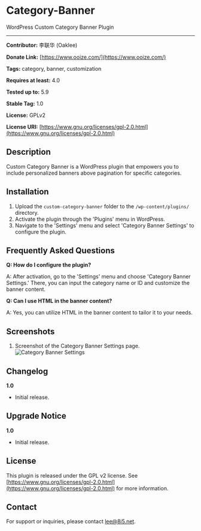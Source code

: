 # Category-Banner

WordPress Custom Category Banner Plugin

---

**Contributor:** 李联华 (Oaklee)

**Donate Link:** [https://www.ooize.com/](https://www.ooize.com/)

**Tags:** category, banner, customization

**Requires at least:** 4.0

**Tested up to:** 5.9

**Stable Tag:** 1.0

**License:** GPLv2

**License URI:** [https://www.gnu.org/licenses/gpl-2.0.html](https://www.gnu.org/licenses/gpl-2.0.html)

## Description

Custom Category Banner is a WordPress plugin that empowers you to include personalized banners above pagination for specific categories.

## Installation

1. Upload the `custom-category-banner` folder to the `/wp-content/plugins/` directory.
2. Activate the plugin through the 'Plugins' menu in WordPress.
3. Navigate to the 'Settings' menu and select 'Category Banner Settings' to configure the plugin.

## Frequently Asked Questions

**Q: How do I configure the plugin?**

A: After activation, go to the 'Settings' menu and choose 'Category Banner Settings.' There, you can input the category name or ID and customize the banner content.

**Q: Can I use HTML in the banner content?**

A: Yes, you can utilize HTML in the banner content to tailor it to your needs.

## Screenshots

1. Screenshot of the Category Banner Settings page.
   ![Category Banner Settings](www.ooize.com/assets/plugins/Category-Banner/asset/image.png)

## Changelog

**1.0**
- Initial release.

## Upgrade Notice

**1.0**
- Initial release.

## License

This plugin is released under the GPL v2 license. See [https://www.gnu.org/licenses/gpl-2.0.html](https://www.gnu.org/licenses/gpl-2.0.html) for more information.

## Contact

For support or inquiries, please contact lee@8i5.net.
